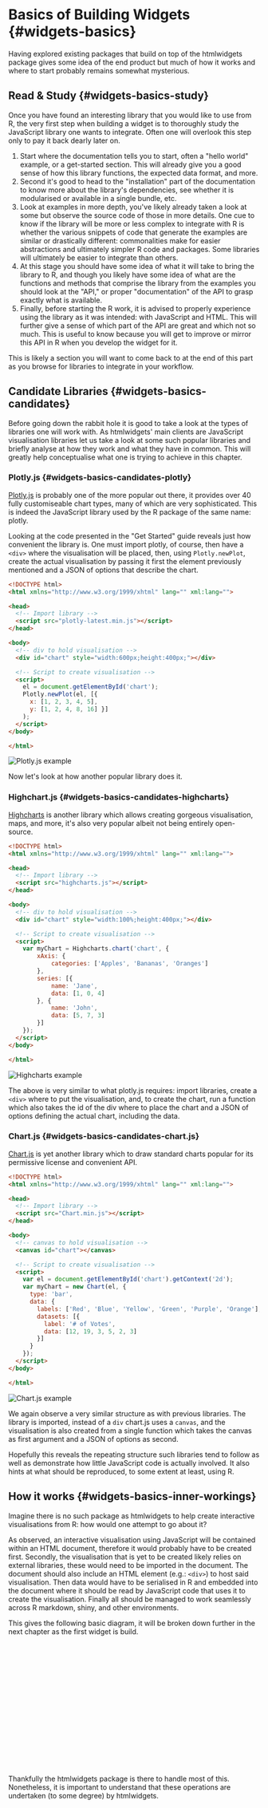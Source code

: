 # Basics of Building Widgets {#widgets-basics}

Having explored existing packages that build on top of the htmlwidgets package gives some idea of the end product but much of how it works and where to start probably remains somewhat mysterious. 

## Read & Study {#widgets-basics-study}

Once you have found an interesting library that you would like to use from R, the very first step when building a widget is to thoroughly study the JavaScript library one wants to integrate. Often one will overlook this step only to pay it back dearly later on.

1. Start where the documentation tells you to start, often a "hello world" example, or a get-started section. This will already give you a good sense of how this library functions, the expected data format, and more.
2. Second it's good to head to the "installation" part of the documentation to know more about the library's dependencies, see whether it is modularised or available in a single bundle, etc.
3. Look at examples in more depth, you've likely already taken a look at some but observe the source code of those in more details. One cue to know if the library will be more or less complex to integrate with R is whether the various snippets of code that generate the examples are similar or drastically different: commonalities make for easier abstractions and ultimately simpler R code and packages. Some libraries will ultimately be easier to integrate than others.
4. At this stage you should have some idea of what it will take to bring the library to R, and though you likely have some idea of what are the functions and methods that comprise the library from the examples you should look at the "API," or proper "documentation" of the API to grasp exactly what is available.
5. Finally, before starting the R work, it is advised to properly experience using the library as it was intended: with JavaScript and HTML. This will further give a sense of which part of the API are great and which not so much. This is useful to know because you will get to improve or mirror this API in R when you develop the widget for it.

This is likely a section you will want to come back to at the end of this part as you browse for libraries to integrate in your workflow.

## Candidate Libraries {#widgets-basics-candidates}

Before going down the rabbit hole it is good to take a look at the types of libraries one will work with. As htmlwidgets' main clients are JavaScript visualisation libraries let us take a look at some such popular libraries and briefly analyse at how they work and what they have in common. This will greatly help conceptualise what one is trying to achieve in this chapter.

### Plotly.js {#widgets-basics-candidates-plotly}

[Plotly.js](https://plotly.com/javascript/) is probably one of the more popular out there, it provides over 40 fully customiseable chart types, many of which are very sophisticated. This is indeed the JavaScript library used by the R package of the same name: plotly.

Looking at the code presented in the "Get Started" guide reveals just how convenient the library is. One must import plotly, of course, then have a `<div>` where the visualisation will be placed, then, using `Plotly.newPlot`, create the actual visualisation by passing it first the element previously mentioned and a JSON of options that describe the chart.

```html
<!DOCTYPE html>
<html xmlns="http://www.w3.org/1999/xhtml" lang="" xml:lang="">

<head>
  <!-- Import library -->
  <script src="plotly-latest.min.js"></script>
</head>

<body>
  <!-- div to hold visualisation -->
  <div id="chart" style="width:600px;height:400px;"></div>

  <!-- Script to create visualisation -->
  <script>
    el = document.getElementById('chart');
    Plotly.newPlot(el, [{
      x: [1, 2, 3, 4, 5],
      y: [1, 2, 4, 8, 16] }]
    );
  </script>
</body>

</html>
```

![Plotly.js example](images/candidate-plotly.png)

Now let's look at how another popular library does it.

### Highchart.js {#widgets-basics-candidates-highcharts}

[Highcharts](https://www.highcharts.com/) is another library which allows creating gorgeous visualisation, maps, and more, it's also very popular albeit not being entirely open-source.

```html
<!DOCTYPE html>
<html xmlns="http://www.w3.org/1999/xhtml" lang="" xml:lang="">

<head>
  <!-- Import library -->
  <script src="highcharts.js"></script>
</head>

<body>
  <!-- div to hold visualisation -->
  <div id="chart" style="width:100%;height:400px;"></div>

  <!-- Script to create visualisation -->
  <script>
    var myChart = Highcharts.chart('chart', {
        xAxis: {
            categories: ['Apples', 'Bananas', 'Oranges']
        },
        series: [{
            name: 'Jane',
            data: [1, 0, 4]
        }, {
            name: 'John',
            data: [5, 7, 3]
        }]
    });
  </script>
</body>

</html>
```

![Highcharts example](images/candidate-highcharts.png)

The above is very similar to what plotly.js requires: import libraries, create a `<div>` where to put the visualisation, and, to create the chart, run a function which also takes the id of the div where to place the chart and a JSON of options defining the actual chart, including the data.

### Chart.js {#widgets-basics-candidates-chart.js}

[Chart.js](https://www.chartjs.org/) is yet another library which to draw standard charts popular for its permissive license and convenient API.

```html
<!DOCTYPE html>
<html xmlns="http://www.w3.org/1999/xhtml" lang="" xml:lang="">

<head>
  <!-- Import library -->
  <script src="Chart.min.js"></script>
</head>

<body>
  <!-- canvas to hold visualisation -->
  <canvas id="chart"></canvas>

  <!-- Script to create visualisation -->
  <script>
    var el = document.getElementById('chart').getContext('2d');    
    var myChart = new Chart(el, {
      type: 'bar',
      data: {
        labels: ['Red', 'Blue', 'Yellow', 'Green', 'Purple', 'Orange'],
        datasets: [{
          label: '# of Votes',
          data: [12, 19, 3, 5, 2, 3]
        }]
      }
    });
  </script>
</body>

</html>
```

![Chart.js example](images/candidate-chartjs.png)

We again observe a very similar structure as with previous libraries. The library is imported, instead of a `div` chart.js uses a `canvas`, and the visualisation is also created from a single function which takes the canvas as first argument and a JSON of options as second.

Hopefully this reveals the repeating structure such libraries tend to follow as well as demonstrate how little JavaScript code is actually involved. It also hints at what should be reproduced, to some extent at least, using R.

## How it works {#widgets-basics-inner-workings}

Imagine there is no such package as htmlwidgets to help create interactive visualisations from R: how would one attempt to go about it?

As observed, an interactive visualisation using JavaScript will be contained within an HTML document, therefore it would probably have to be created first. Secondly, the visualisation that is yet to be created likely relies on external libraries, these would need to be imported in the document. The document should also include an HTML element (e.g.: `<div>`) to host said visualisation. Then data would have to be serialised in R and embedded into the document where it should be read by JavaScript code that uses it to create the visualisation. Finally all should be managed to work seamlessly across R markdown, shiny, and other environments.

This gives the following basic diagram, it will be broken down further in the next chapter as the first widget is build.

<!--html_preserve--><div id="htmlwidget-6084e4f6191b81b3421d" style="width:100%;height:250px;" class="grViz html-widget"></div>
<script type="application/json" data-for="htmlwidget-6084e4f6191b81b3421d">{"x":{"diagram":"\ndigraph {\n  graph [rankdir = LR]\n\n  subgraph cluster_0 {\n    node [shape=box]\n    \"HTML element\"\n    \"JSON\"\n    \"JavaScript\"\n    \"Dependencies\"\n    label=\"HTML\"\n    color=gold\n  }\n\n  subgraph cluster_1 {\n    node [shape=box]\n    \"Data\"\n    \"Chart options\"\n    label = \"R environment\"\n    color=royalBlue\n  }\n\n  \"Data\" -> \"JSON\" \n  \"Chart options\" -> \"JSON\" [label=\"serialise\" constraint=false]\n  \"JSON\" -> \"JavaScript\"\n  \"JavaScript\" -> \"HTML element\"\n  \"Dependencies\" -> \"JavaScript\"\n}\n","config":{"engine":"dot","options":null}},"evals":[],"jsHooks":[]}</script><!--/html_preserve-->

Thankfully the htmlwidgets package is there to handle most of this. Nonetheless, it is important to understand that these operations are undertaken (to some degree) by htmlwidgets.
